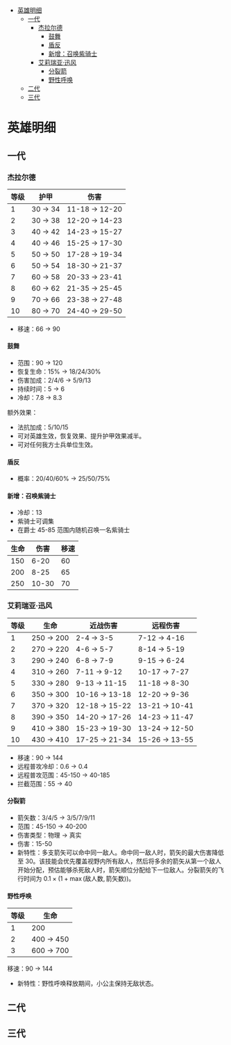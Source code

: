 <!-- @import "[TOC]" {cmd="toc" depthFrom=1 depthTo=6 orderedList=false} -->

<!-- code_chunk_output -->

- [英雄明细](#英雄明细)
  - [一代](#一代)
    - [杰拉尔德](#杰拉尔德)
      - [鼓舞](#鼓舞)
      - [盾反](#盾反)
      - [新增：召唤紫骑士](#新增召唤紫骑士)
    - [艾莉瑞亚·迅风](#艾莉瑞亚迅风)
      - [分裂箭](#分裂箭)
      - [野性呼唤](#野性呼唤)
  - [二代](#二代)
  - [三代](#三代)

<!-- /code_chunk_output -->

# 英雄明细
## 一代
### 杰拉尔德

等级|护甲|伤害
-|-|-
1|30 $\to$ 34|11-18 $\to$ 12-20
2|30  $\to$ 38 |12-20  $\to$ 14-23
3|40  $\to$ 42 |14-23 $\to$ 15-27
4|40  $\to$ 46 |15-25 $\to$ 17-30
5|50 $\to$ 50 |17-28 $\to$ 19-34
6|50 $\to$ 54 |18-30 $\to$ 21-37
7|60  $\to$ 58 |20-33 $\to$ 23-41
8|60 $\to$ 62 |21-35 $\to$ 25-45
9|70 $\to$ 66 |23-38 $\to$ 27-48
10|80 $\to$ 70 |24-40 $\to$ 29-50

* 移速：66 $\to$ 90

#### 鼓舞

* 范围：90 $\to$ 120
* 恢复生命：15% $\to$ 18/24/30%
* 伤害加成：2/4/6 $\to$ 5/9/13
* 持续时间：5 $\to$ 6
* 冷却：7.8 $\to$ 8.3

额外效果：
* 法抗加成：5/10/15
* 可对英雄生效，恢复效果、提升护甲效果减半。
* 可对任何我方士兵单位生效。

#### 盾反

* 概率：20/40/60% $\to$ 25/50/75%

#### 新增：召唤紫骑士

* 冷却：13
* 紫骑士可调集
* 在爵士 45-85 范围内随机召唤一名紫骑士

生命|伤害|移速
-|-|-
150|6-20|60
200|8-25|65
250|10-30|70

### 艾莉瑞亚·迅风

等级|生命|近战伤害|远程伤害
-|-|-|-
1|250 $\to$ 200|2-4 $\to$ 3-5|7-12 $\to$ 4-16
2|270 $\to$ 220|4-6 $\to$ 5-7|8-14 $\to$ 5-19
3|290 $\to$ 240|6-8 $\to$ 7-9|9-15 $\to$ 6-24
4|310 $\to$ 260|7-11 $\to$ 9-12|10-17 $\to$ 7-27
5|330 $\to$ 280|9-13 $\to$ 11-15|11-18 $\to$ 8-30
6|350 $\to$ 300|10-16 $\to$ 13-18|12-20 $\to$ 9-36
7|370 $\to$ 320|12-18 $\to$ 15-22|13-21 $\to$ 10-41
8|390 $\to$ 350|14-20 $\to$ 17-26|14-23 $\to$ 11-47
9|410 $\to$ 380|15-23 $\to$ 19-30|13-24 $\to$ 12-50
10|430 $\to$ 410|17-25 $\to$ 21-34|15-26 $\to$ 13-55

* 移速：90 $\to$ 144
* 远程普攻冷却：0.6 $\to$ 0.4
* 远程普攻范围：45-150 $\to$ 40-185
* 拦截范围：55 $\to$ 40

#### 分裂箭

* 箭矢数：3/4/5 $\to$ 3/5/7/9/11
* 范围：45-150 $\to$ 40-200
* 伤害类型：物理 $\to$ 真实
* 伤害：15-50
* 新特性：多支箭矢可以命中同一敌人。命中同一敌人时，箭矢的最大伤害降低至 30。该技能会优先覆盖视野内所有敌人，然后将多余的箭矢从第一个敌人开始分配，预估能够杀死敌人时，箭矢顺位分配给下一位敌人。分裂箭矢的飞行时间为 $0.1 \times (1+\max(\text{敌人数}, \text{箭矢数}))$。

#### 野性呼唤

等级|生命
-|-
1|200
2|400 $\to$ 450
3|600 $\to$ 700

移速：90 $\to$ 144

* 新特性：野性呼唤释放期间，小公主保持无敌状态。

## 二代

## 三代